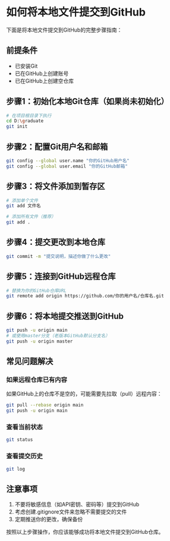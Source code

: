# 如何将本地文件提交到GitHub

下面是将本地文件提交到GitHub的完整步骤指南：

## 前提条件
- 已安装Git
- 已在GitHub上创建账号
- 已在GitHub上创建空仓库

## 步骤1：初始化本地Git仓库（如果尚未初始化）
```bash
# 在项目根目录下执行
cd D:\graduate
git init
```

## 步骤2：配置Git用户名和邮箱
```bash
git config --global user.name "你的GitHub用户名"
git config --global user.email "你的GitHub邮箱"
```

## 步骤3：将文件添加到暂存区
```bash
# 添加单个文件
git add 文件名

# 添加所有文件（推荐）
git add .
```

## 步骤4：提交更改到本地仓库
```bash
git commit -m "提交说明，描述你做了什么更改"
```

## 步骤5：连接到GitHub远程仓库
```bash
# 替换为你的GitHub仓库URL
git remote add origin https://github.com/你的用户名/仓库名.git
```

## 步骤6：将本地提交推送到GitHub
```bash
git push -u origin main
# 或使用master分支（老版本GitHub默认分支名）
git push -u origin master
```

## 常见问题解决

### 如果远程仓库已有内容
如果GitHub上的仓库不是空的，可能需要先拉取（pull）远程内容：
```bash
git pull --rebase origin main
git push -u origin main
```

### 查看当前状态
```bash
git status
```

### 查看提交历史
```bash
git log
```

## 注意事项
1. 不要将敏感信息（如API密钥、密码等）提交到GitHub
2. 考虑创建.gitignore文件来忽略不需要提交的文件
3. 定期推送你的更改，确保备份

按照以上步骤操作，你应该能够成功将本地文件提交到GitHub仓库。